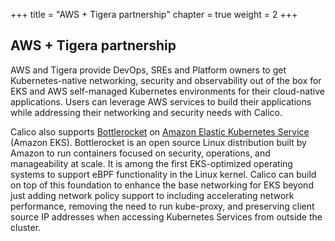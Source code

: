 +++
title = "AWS + Tigera partnership"
chapter = true
weight = 2 
+++

## AWS + Tigera partnership

AWS and Tigera provide DevOps, SREs and Platform owners to get Kubernetes-native networking, security and observability out of the box for EKS and AWS self-managed Kubernetes environments for their cloud-native applications. Users can leverage AWS services to build their applications while addressing their networking and security needs with Calico.

Calico also supports [Bottlerocket](https://aws.amazon.com/bottlerocket/) on [Amazon Elastic Kubernetes Service](https://aws.amazon.com/eks/) (Amazon EKS). Bottlerocket is an open source Linux distribution built by Amazon to run containers focused on security, operations, and manageability at scale. It is among the first EKS-optimized operating systems to support eBPF functionality in the Linux kernel. Calico can build on top of this foundation to enhance the base networking for EKS beyond just adding network policy support to including accelerating network performance, removing the need to run kube-proxy, and preserving client source IP addresses when accessing Kubernetes Services from outside the cluster.
